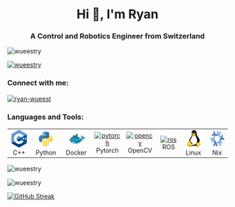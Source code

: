 <h1 align="center">Hi 👋, I'm Ryan</h1>
<h3 align="center">A Control and Robotics Engineer from Switzerland</h3>

<p align="left"> <img src="https://komarev.com/ghpvc/?username=wueestry&label=Profile%20views&color=0e75b6&style=flat" alt="wueestry" /> </p>

<p align="left"> <a href="https://github.com/ryo-ma/github-profile-trophy"><img src="https://github-profile-trophy.vercel.app/?username=wueestry&theme=onedark" alt="wueestry" /></a> </p>

<h3 align="left">Connect with me:</h3>
<p align="left">
<a href="https://linkedin.com/in/ryan-wueest" target="blank"><img align="center" src="https://raw.githubusercontent.com/rahuldkjain/github-profile-readme-generator/master/src/images/icons/Social/linked-in-alt.svg" alt="ryan-wueest" height="30" width="40" /></a>
</p>

<h3 align="left">Languages and Tools:</h3>

<table>
  <tr>
    <td align="center" width="96">
      <a href="https://isocpp.org/" target="_blank" rel="noreferrer"> 
        <img src="https://raw.githubusercontent.com/devicons/devicon/master/icons/cplusplus/cplusplus-original.svg" alt="cplusplus" width="40" height="40"/> 
      </a>
      <br>C++
    </td>
    <td align="center" width="96">
      <a href="https://www.python.org" target="_blank" rel="noreferrer"> 
        <img src="https://raw.githubusercontent.com/devicons/devicon/master/icons/python/python-original.svg" alt="python" width="40" height="40"/>
      </a>
      <br>Python
    </td>
    <td align="center" width="96">
      <a href="https://www.docker.com/" target="_blank" rel="noreferrer">
        <img src="https://raw.githubusercontent.com/devicons/devicon/master/icons/docker/docker-original.svg" alt="docker" width="40" height="40"/>
      </a> 
      <br>Docker
    </td>
    <td align="center" width="96">
      <a href="https://pytorch.org/" target="_blank" rel="noreferrer"> 
        <img src="https://www.vectorlogo.zone/logos/pytorch/pytorch-icon.svg" alt="pytorch" width="40" height="40"/>
      </a> 
      <br>Pytorch
    </td>
    <td align="center" width="96">
      <a href="https://opencv.org/" target="_blank" rel="noreferrer">
        <img src="https://www.vectorlogo.zone/logos/opencv/opencv-icon.svg" alt="opencv" width="40" height="40"/>
      </a>
      <br>OpenCV
    </td>
    <td align="center" width="96"> 
      <a href="https://www.ros.org" target="_blank" rel="noreferrer"> 
        <img src="https://www.vectorlogo.zone/logos/ros/ros-icon.svg" alt="ros" width="40" height="40"/> 
      </a>
      <br>ROS
    </td>
    <td align="center"  width="96">
      <a href="https://www.linux.org/" target="_blank" rel="noreferrer">
        <img src="https://raw.githubusercontent.com/devicons/devicon/master/icons/linux/linux-original.svg" alt="linux" width="40" height="40"/>
      </a> 
      <br>Linux
    </td>
    <td align="center" width="96">
      <a href="https://nixos.org/" target="_blank" rel="noreferrer">
        <img src="https://raw.githubusercontent.com/devicons/devicon/master/icons/nixos/nixos-original.svg" alt="nix" width="40" height="40"/> 
      </a> 
      <br>Nix
    </td>
  </tr>
</table>


<p><img align="center" src="https://github-readme-stats.vercel.app/api/top-langs?username=wueestry&theme=onedark&show_icons=true&locale=en&layout=compact" alt="wueestry" /></p>

<p><img align="center" src="https://github-readme-stats.vercel.app/api?username=wueestry&show_icons=true&locale=en&theme=onedark" alt="wueestry" /></p>

[![GitHub Streak](https://github-readme-streak-stats-seven-azure.vercel.app?user=wueestry&theme=onedark&date_format=j%20M%5B%20Y%5D&exclude_days=Sun%2CSat)](https://git.io/streak-stats)
